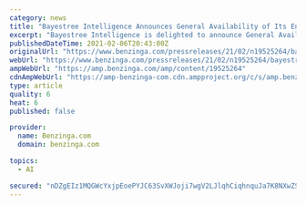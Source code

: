 ```yaml
---
category: news
title: "Bayestree Intelligence Announces General Availability of Its Enterprise AI Product - Sainapse 1.9 Custom Built for CX Transformation"
excerpt: "Bayestree Intelligence is delighted to announce General Availability of its Enterprise AI product - Sainapse 1.9 today."
publishedDateTime: 2021-02-06T20:43:00Z
originalUrl: "https://www.benzinga.com/pressreleases/21/02/n19525264/bayestree-intelligence-announces-general-availability-of-its-enterprise-ai-product-sainapse-1-9-cu"
webUrl: "https://www.benzinga.com/pressreleases/21/02/n19525264/bayestree-intelligence-announces-general-availability-of-its-enterprise-ai-product-sainapse-1-9-cu"
ampWebUrl: "https://amp.benzinga.com/amp/content/19525264"
cdnAmpWebUrl: "https://amp-benzinga-com.cdn.ampproject.org/c/s/amp.benzinga.com/amp/content/19525264"
type: article
quality: 6
heat: 6
published: false

provider:
  name: Benzinga.com
  domain: benzinga.com

topics:
  - AI

secured: "nDZgEIz1MQGWcYxjpEoePYJC63SvXWJoji7wgV2LJlqhCiqhnquJa7K8NXwZS4CIo7XT9uWY5mPqLMruxCUHEJmKT66MI3nDt8kQp6yOEdTKS/BByQh9XgrakBGW/KRlPpo4UsR42CcEfa18HGZG21nGZL1FpItoQMLqAi9NqmBqBM6LaY7nEu0ssZnml06Rk8g8o9MZMZFyCBzzX3HKBbfab8OiZc2SbMZ7b5o89QW39b2d+v2nll3yaa83lFY04W7k8OrDYKs/wuCiDOESWnnZoJS9qomuAgbywHx6z09Mdjd5ERV7ohpV0EzGqBgOhHA/OE4J3290BvJgY1fgglmD/nYtW+K2rm5pAFGiSo4=;8VOEUyFdGmqT0ZMwcgqHuA=="
---
```


